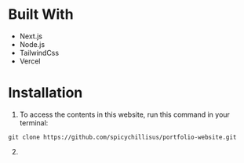 # Built With
- Next.js
- Node.js
- TailwindCss
- Vercel

# Installation

1. To access the contents in this website, run this command in your terminal:
```
git clone https://github.com/spicychillisus/portfolio-website.git
```
2. 